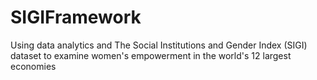 # SIGIFramework
Using data analytics and The Social Institutions and Gender Index (SIGI) dataset to examine women's empowerment in the world's 12 largest economies 

